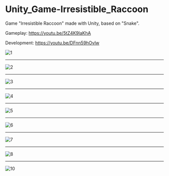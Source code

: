 # Unity_Game-Irresistible_Raccoon
Game "Irresistible Raccoon" made with Unity, based on "Snake".

Gameplay: https://youtu.be/5tZ4K9laKhA

Development: https://youtu.be/DFnn59hOvlw


![1](https://user-images.githubusercontent.com/44413511/83685018-3f3a4300-a5e8-11ea-8b0b-2cd6c5e450f6.png)

_______________________________________________________________

![2](https://user-images.githubusercontent.com/44413511/83685559-2716f380-a5e9-11ea-8442-b91b0a4459c4.png)

_______________________________________________________________

![3](https://user-images.githubusercontent.com/44413511/83685568-29794d80-a5e9-11ea-9fe5-7457983e4db8.png)

_______________________________________________________________

![4](https://user-images.githubusercontent.com/44413511/83685576-2bdba780-a5e9-11ea-8753-a5f6402dee8e.png)

_______________________________________________________________

![5](https://user-images.githubusercontent.com/44413511/83685582-2da56b00-a5e9-11ea-98be-27ca5a5fe826.png)

_______________________________________________________________

![6](https://user-images.githubusercontent.com/44413511/83685588-2f6f2e80-a5e9-11ea-9b5d-f75186c0e270.png)

_______________________________________________________________

![7](https://user-images.githubusercontent.com/44413511/83685593-3138f200-a5e9-11ea-87ac-48d1fc5dc579.png)

_______________________________________________________________

![8](https://user-images.githubusercontent.com/44413511/83685600-3302b580-a5e9-11ea-92e3-6abee0cbd8ac.png)

_______________________________________________________________

![10](https://user-images.githubusercontent.com/44413511/83685608-34cc7900-a5e9-11ea-819e-ca51b060f300.png)
